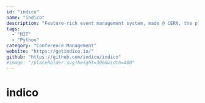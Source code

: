 ```yaml
---
id: "indico"
name: "indico"
description: "Feature-rich event management system, made @ CERN, the place where the Web was born."
tags:
  - "MIT"
  - "Python"
category: "Conference Management"
website: "https://getindico.io/"
github: "https://github.com/indico/indico"
#image: "/placeholder.svg?height=300&width=400"
---
```


# indico
